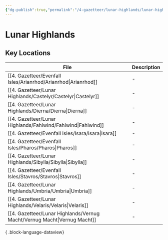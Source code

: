 ```yaml
---
{"dg-publish":true,"permalink":"/4-gazetteer/lunar-highlands/lunar-highlands/","noteIcon":""}
---
```


# Lunar Highlands


## Key Locations 

| File                                                                        | Description |
| --------------------------------------------------------------------------- | ----------- |
| [[4. Gazetteer/Evenfall Isles/Arianrhod/Arianrhod\|Arianrhod]]           | \-          |
| [[4. Gazetteer/Lunar Highlands/Castelyr/Castelyr\|Castelyr]]             | \-          |
| [[4. Gazetteer/Lunar Highlands/Dierna/Dierna\|Dierna]]                   | \-          |
| [[4. Gazetteer/Lunar Highlands/Fahlwind/Fahlwind\|Fahlwind]]             | \-          |
| [[4. Gazetteer/Evenfall Isles/Isara/Isara\|Isara]]                       | \-          |
| [[4. Gazetteer/Evenfall Isles/Pharos/Pharos\|Pharos]]                    | \-          |
| [[4. Gazetteer/Lunar Highlands/Sibylla/Sibylla\|Sibylla]]                | \-          |
| [[4. Gazetteer/Evenfall Isles/Stavros/Stavros\|Stavros]]                 | \-          |
| [[4. Gazetteer/Lunar Highlands/Umbria/Umbria\|Umbria]]                   | \-          |
| [[4. Gazetteer/Lunar Highlands/Velaris/Velaris\|Velaris]]                | \-          |
| [[4. Gazetteer/Lunar Highlands/Vernug Macht/Vernug Macht\|Vernug Macht]] | \-          |

{ .block-language-dataview}
